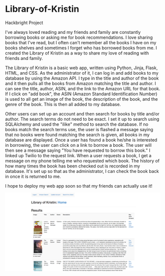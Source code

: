 Library-of-Kristin
==================

Hackbright Project

I've always loved reading and my friends and family are constantly borrowing books or asking me for book recommendations.
I love sharing books that I've read, but I often can't remember all the books I have on my books shelves and sometimes I
forget who has borrowed books from me.  I created the Library of Kristin as a way to share my love of reading with friends
and family.

The Library of Kristin is a basic web app, written using Python, Jinja, Flask, HTML, and CSS.  As the administrator of it, I can log in and add books to my database by using the Amazon API.  I type in the title and author of the book and it then pulls all the books from Amazon matching the title and author.  I can see the title, author, ASIN, and the link to the Amazon URL for that book.  If I click on "add book", the ASIN (Amazon Standard Identification Number) is used to all get an image of the book, the description of the book, and the genre of the book.  This is then all added to my database.

Other users can set up an account and then search for books by title and/or author.  The search terms do not need to be
exact.  I set it up to search using SQLAlchemy and used the "ilike" method to search the database.  If no books match
the search terms use, the user is flashed a message saying that no books were found matching the search 
is given, all books in my database are displayed.  Once a user has found a book he/she is interested in borrowing, the user can click on a link to borrow a book.  The user will then see a message saying "You have requested to borrow this 
book." I linked up Twilio to the request link.  When a user requests a book, I get a message on my phone telling me who requested which book.  The history of how many times the book has been checked out is recorded in my database.  It's set up so that as the administrator, I can check the book back in once it is returned to me.

I hope to deploy my web app soon so that my friends can actually use it!

![alt text](https://raw.githubusercontent.com/kfran99/Library-of-Kristin/master/app/static/images/SearchScreen.png "Search Screen")




